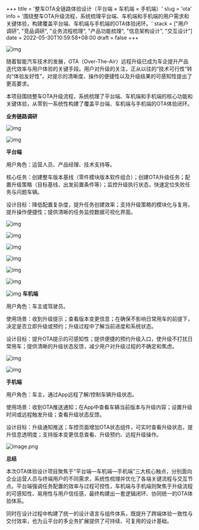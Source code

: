 +++
title = '整车OTA全链路体验设计（平台端 × 车机端 × 手机端）'
slug = 'ota'
info = '围绕整车OTA升级流程，系统梳理平台端、车机端和手机端的用户需求和关键体验，构建覆盖平台端、车机端与手机端的OTA体验闭环。'
stack = ["用户调研", "竞品调研", "业务流程梳理", "产品功能梳理", "信息架构设计", "交互设计"]
date = 2022-05-30T10:59:58+08:00
draft = false
+++

![img](cover.png)


随着智能汽车技术的发展，OTA（Over-The-Air）远程升级已成为车企提升产品迭代效率与用户体验的关键手段。用户对升级的关注，正从以往的“技术可行性”转向“体验友好性”，对提示的清晰度、操作的便捷性以及升级结果的可感知性提出了更高要求。

本项目围绕整车OTA升级流程，系统梳理了平台端、车机端和手机端的核心功能和关键体验，从零到一系统性构建了覆盖平台端、车机端与手机端的OTA体验闭环。

**业务链路调研**

![img](upgrade_process_overview.png)

![img](bussiness_flow.png)

**平台端**

用户角色：运营人员、产品经理、技术支持等。

核心任务：创建整车版本基线（零件模块版本软件组合）；创建OTA升级任务；配置升级策略（目标基线、出发前置条件等）；监控升级执行状态，快速定位失败任务与问题车辆。

设计目标：降低配置复杂度，提升任务创建效率；支持升级策略的模块化与复用，提升操作便捷性；提供清晰的任务监控数据可视化界面。

![img](competitive_analysis_ota_task_creation.png)

![img](key_features.png)

![img](info_structure.png)

![img](infro_frame.png)

![img](interactive_design.png)

![img](operations_monitoring.png)

![img](mobile_daily_report.png)
**车机端**

用户角色：车主或驾驶员。

使用场景：收到升级提示；查看版本变更信息；在确保不影响日常用车的前提下，决定是否立即升级或预约；升级过程中了解当前进度和系统状态。

设计目标：提升OTA提示的可感知性；提供便捷的预约升级入口，使升级不打扰日常用车；提供清晰的升级状态反馈，减少用户对升级过程的不确定和焦虑。

![img](competitive_analysis_hmi_app.png)

![img](hmi_design.png)

**手机端**

用户角色：车主，通过App远程了解/控制车辆升级状态。

使用场景：收到OTA推送通知；在App中查看车辆当前版本与升级内容；设置升级时间或远程触发升级；查看升级状态反馈。

设计目标：升级通知推送；车控页面增加OTA状态组件，可实时查看升级状态，提升信息透明度；支持版本变更信息查看、升级预约、远程升级操作。

![image.png](app_design.png)

**总结**

本次OTA体验设计项目聚焦于“平台端—车机端—手机端”三大核心触点，分别面向企业运营人员与终端用户的不同需求，系统性梳理并优化了各端关键流程与交互节点。平台端强调任务配置的效率与过程可控性，车机端与手机端则聚焦于升级流程的可感知性、易用性与用户信任感，最终构建出一套逻辑闭环、协同统一的OTA体验体系。

同时在设计过程中构建了统一的设计语言与组件体系，既提升了跨端体验一致性与交付效率，也为云平台的多业务扩展提供了可持续、可复用的设计基础。